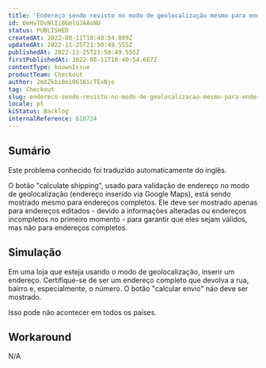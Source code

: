 ```yaml
---
title: 'Endereço sendo revisto no modo de geolocalização mesmo para endereços completos'
id: 6eHvTDvNlIiBGmlUJAAsNU
status: PUBLISHED
createdAt: 2022-08-11T18:40:54.009Z
updatedAt: 2022-11-25T21:50:49.555Z
publishedAt: 2022-11-25T21:50:49.555Z
firstPublishedAt: 2022-08-11T18:40:54.667Z
contentType: knownIssue
productTeam: Checkout
author: 2mXZkbi0oi061KicTExNjo
tag: Checkout
slug: endereco-sendo-revisto-no-modo-de-geolocalizacao-mesmo-para-enderecos-completos
locale: pt
kiStatus: Backlog
internalReference: 618724
---
```


## Sumário

<div class="alert alert-info">
  <p>Este problema conhecido foi traduzido automaticamente do inglês.</p>
</div>


O botão "calculate shipping", usado para validação de endereço no modo de geolocalização (endereço inserido via Google Maps), está sendo mostrado mesmo para endereços completos. Ele deve ser mostrado apenas para endereços editados - devido a informações alteradas ou endereços incompletos no primeiro momento - para garantir que eles sejam válidos, mas não para endereços completos.



## Simulação


Em uma loja que esteja usando o modo de geolocalização, inserir um endereço. Certifique-se de ser um endereço completo que devolva a rua, bairro e, especialmente, o número. O botão "calcular envio" não deve ser mostrado.

Isso pode não acontecer em todos os países.



## Workaround


N/A

